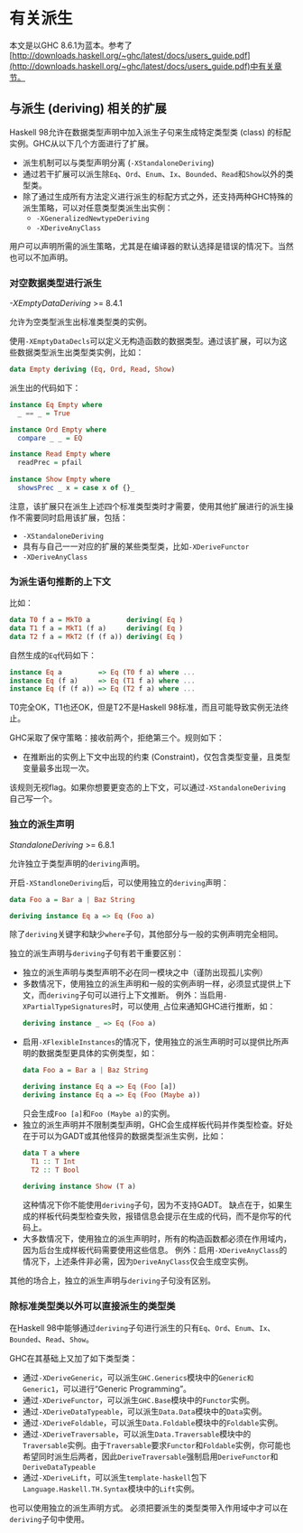 # 有关派生

本文是以GHC 8.6.1为蓝本。参考了[http://downloads.haskell.org/~ghc/latest/docs/users_guide.pdf](http://downloads.haskell.org/~ghc/latest/docs/users_guide.pdf)中有关章节。


## 与派生 (deriving) 相关的扩展

Haskell 98允许在数据类型声明中加入派生子句来生成特定类型类 (class) 的标配实例。GHC从以下几个方面进行了扩展。

* 派生机制可以与类型声明分离 (`-XStandaloneDeriving`)
* 通过若干扩展可以派生除`Eq`、`Ord`、`Enum`、`Ix`、`Bounded`、`Read`和`Show`以外的类型类。
* 除了通过生成所有方法定义进行派生的标配方式之外，还支持两种GHC特殊的派生策略，可以对任意类型类派生出实例：
  * `-XGeneralizedNewtypeDeriving`
  * `-XDeriveAnyClass`

用户可以声明所需的派生策略，尤其是在编译器的默认选择是错误的情况下。当然也可以不加声明。


### 对空数据类型进行派生

_-XEmptyDataDeriving_ >= 8.4.1

允许为空类型派生出标准类型类的实例。

使用`-XEmptyDataDecls`可以定义无构造函数的数据类型。通过该扩展，可以为这些数据类型派生出类型类实例，比如：

```haskell
data Empty deriving (Eq, Ord, Read, Show)
```

派生出的代码如下：

```haskell
instance Eq Empty where
  _ == _ = True

instance Ord Empty where
  compare _ _ = EQ

instance Read Empty where
  readPrec = pfail
  
instance Show Empty where
  showsPrec _ x = case x of {}_
```

注意，该扩展只在派生上述四个标准类型类时才需要，使用其他扩展进行的派生操作不需要同时启用该扩展，包括：

* `-XStandaloneDeriving`
* 具有与自己一一对应的扩展的某些类型类，比如`-XDeriveFunctor`
* `-XDeriveAnyClass`


### 为派生语句推断的上下文

比如：

```haskell
data T0 f a = MkT0 a         deriving( Eq )
data T1 f a = MkT1 (f a)     deriving( Eq )
data T2 f a = MkT2 (f (f a)) deriving( Eq )
```

自然生成的`Eq`代码如下：

```haskell
instance Eq a         => Eq (T0 f a) where ...
instance Eq (f a)     => Eq (T1 f a) where ...
instance Eq (f (f a)) => Eq (T2 f a) where ...
```

T0完全OK，T1也还OK，但是T2不是Haskell 98标准，而且可能导致实例无法终止。

GHC采取了保守策略：接收前两个，拒绝第三个。规则如下：

* 在推断出的实例上下文中出现的约束 (Constraint)，仅包含类型变量，且类型变量最多出现一次。

该规则无视flag。如果你想要更变态的上下文，可以通过`-XStandaloneDeriving`自己写一个。


### 独立的派生声明

_StandaloneDeriving_ >= 6.8.1

允许独立于类型声明的`deriving`声明。

开启`-XStandloneDeriving`后，可以使用独立的`deriving`声明：

```haskell
data Foo a = Bar a | Baz String

deriving instance Eq a => Eq (Foo a)
```

除了`deriving`关键字和缺少`where`子句，其他部分与一般的实例声明完全相同。

独立的派生声明与`deriving`子句有若干重要区别：

* 独立的派生声明与类型声明不必在同一模块之中（谨防出现孤儿实例）
* 多数情况下，使用独立的派生声明和一般的实例声明一样，必须显式提供上下文，而`deriving`子句可以进行上下文推断。
  例外：当启用`-XPartialTypeSignatures`时，可以使用`_`占位来通知GHC进行推断，如：
  ```haskell
  deriving instance _ => Eq (Foo a)
  ```
* 启用`-XFlexibleInstances`的情况下，使用独立的派生声明时可以提供比所声明的数据类型更具体的实例类型，如：
  ```haskell
  data Foo a = Bar a | Baz String
  
  deriving instance Eq a => Eq (Foo [a])
  deriving instance Eq a => Eq (Foo (Maybe a))
  ```
  只会生成`Foo [a]`和`Foo (Maybe a)`的实例。
* 独立的派生声明并不限制类型声明，GHC会生成样板代码并作类型检查。好处在于可以为GADT或其他怪异的数据类型派生实例，比如：
  ```haskell
  data T a where
    T1 :: T Int
    T2 :: T Bool
    
  deriving instance Show (T a)
  ```
  这种情况下你不能使用`deriving`子句，因为不支持GADT。
  缺点在于，如果生成的样板代码类型检查失败，报错信息会提示在生成的代码，而不是你写的代码上。
* 大多数情况下，使用独立的派生声明时，所有的构造函数都必须在作用域内，因为后台生成样板代码需要使用这些信息。
  例外：启用`-XDeriveAnyClass`的情况下，上述条件非必需，因为`DeriveAnyClass`仅会生成空实例。
  
其他的场合上，独立的派生声明与`deriving`子句没有区别。


### 除标准类型类以外可以直接派生的类型类

在Haskell 98中能够通过`deriving`子句进行派生的只有`Eq`、`Ord`、`Enum`、`Ix`、`Bounded`、`Read`、`Show`。

GHC在其基础上又加了如下类型类：

* 通过`-XDeriveGeneric`，可以派生`GHC.Generics`模块中的`Generic和Generic1`，可以进行“Generic Programming”。
* 通过`-XDeriveFunctor`，可以派生`GHC.Base`模块中的`Functor`实例。
* 通过`-XDeriveDataTypeable`，可以派生`Data.Data`模块中的`Data`实例。
* 通过`-XDeriveFoldable`，可以派生`Data.Foldable`模块中的`Foldable`实例。
* 通过`-XDeriveTraversable`，可以派生`Data.Traversable`模块中的`Traversable`实例。由于`Traversable`要求`Functor`和`Foldable`实例，你可能也希望同时派生后两者，因此`DeriveTraversable`强制启用`DeriveFunctor`和`DeriveDataTypeable`
* 通过`-XDeriveLift`，可以派生`template-haskell`包下`Language.Haskell.TH.Syntax`模块中的`Lift`实例。

也可以使用独立的派生声明方式。
必须把要派生的类型类带入作用域中才可以在`deriving`子句中使用。

